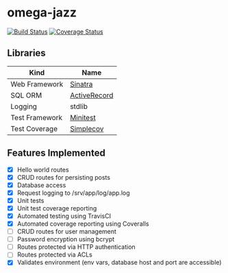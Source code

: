 # omega-jazz

[![Build Status](https://travis-ci.org/galactic-filament/omega-jazz.svg?branch=master)](https://travis-ci.org/galactic-filament/omega-jazz)
[![Coverage Status](https://coveralls.io/repos/github/galactic-filament/omega-jazz/badge.svg?branch=master)](https://coveralls.io/github/galactic-filament/omega-jazz?branch=master)

## Libraries

Kind | Name
--- | ---
Web Framework | [Sinatra](http://sinatrarb.com/)
SQL ORM | [ActiveRecord](www.rubydoc.info/gems/activerecord)
Logging | stdlib
Test Framework | [Minitest](http://docs.seattlerb.org/minitest/)
Test Coverage | [Simplecov](https://github.com/colszowka/simplecov)

## Features Implemented

- [x] Hello world routes
- [x] CRUD routes for persisting posts
- [x] Database access
- [x] Request logging to /srv/app/log/app.log
- [x] Unit tests
- [x] Unit test coverage reporting
- [x] Automated testing using TravisCI
- [x] Automated coverage reporting using Coveralls
- [ ] CRUD routes for user management
- [ ] Password encryption using bcrypt
- [ ] Routes protected via HTTP authentication
- [ ] Routes protected via ACLs
- [x] Validates environment (env vars, database host and port are accessible)
